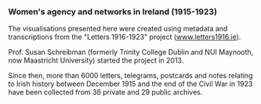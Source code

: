 ### Women's agency and networks in Ireland (1915-1923)

The visualisations presented here were created using metadata and transcriptions from the "Letters 1916-1923" project (www.letters1916.ie).

Prof. Susan Schreibman (formerly Trinity College Dublin and NUI Maynooth, now Maastricht University) started the project in 2013.

Since then, more than 6000 letters, telegrams, postcards and notes relating to Irish history between December 1915 and the end of the Civil War in 1923 have been collected from 36 private and 29 public archives.


